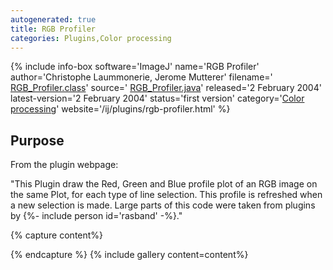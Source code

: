 ```yaml
---
autogenerated: true
title: RGB Profiler
categories: Plugins,Color processing
---
```


{% include info-box software='ImageJ' name='RGB Profiler' author='Christophe Laummonerie, Jerome Mutterer' filename=' [RGB\_Profiler.class](/ij/plugins/download/RGB_Profiler.class)' source=' [RGB\_Profiler.java](/ij/plugins/download/RGB_Profiler.java)' released='2 February 2004' latest-version='2 February 2004' status='first version' category='[Color processing](Category_Color_processing)' website='/ij/plugins/rgb-profiler.html' %}

Purpose
-------

From the plugin webpage:

"This Plugin draw the Red, Green and Blue profile plot of an RGB image on the same Plot, for each type of line selection. This profile is refreshed when a new selection is made. Large parts of this code were taken from plugins by {%- include person id='rasband' -%}."


{% capture content%}

{% endcapture %}
{% include gallery content=content%}


 
